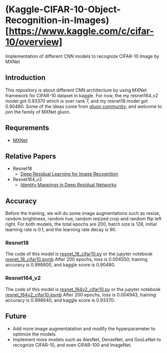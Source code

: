 # (Kaggle-CIFAR-10-Object-Recognition-in-Images)[https://www.kaggle.com/c/cifar-10/overview]
Implementation of different CNN models to recognize CIFAR-10 Image by MXNet
## Introduction
This repository is about different CNN architecture by using MXNet framework for CIFAR-10 dataset in kaggle.
For now, the my resnet164_v2 model got 0.93370 which is over rank 7, and my resnet18 model got 0.90480. Some of the ideas come from 
[gluon community](https://discuss.gluon.ai), and welcome to join the family of MXNet gluon.

## Requrements
* [MXNet](https://mxnet.apache.org)

## Relative Papers
- Resnet18
  - [Deep Residual Learning for Image Recognition](https://www.cv-foundation.org/openaccess/content_cvpr_2016/papers/He_Deep_Residual_Learning_CVPR_2016_paper.pdf)
- Resnet164_v2
  - [Identity Mappings in Deep Residual Networks](https://arxiv.org/pdf/1603.05027.pdf)

## Accuracy
Before the training, we will do some image augmentations such as resize, random brightness, random hue, random resized crop and random flip left right.
For both models, the total epochs are 200, batch size is 128, initial learning rate is 0.1, and the learning rate decay is 90.
### Resnet18
The code of this model is [resnet_18_cifar10.py](https://github.com/xingchenzhao/Kaggle-CIFAR-10-Object-Recognition-in-Images/blob/master/resnet_18_cifar10.py)
or the jupyter notebook [resnet_18_cifar10.ipynb](https://github.com/xingchenzhao/Kaggle-CIFAR-10-Object-Recognition-in-Images/blob/master/resnet_18_cifar10.ipynb)
After 200 epochs, loss is 0.004550, training accuracy is 0.998800, and kaggle score is 0.90480.
### Resnet164_v2
The code of this model is [resnet_164v2_cifar10.py](https://github.com/xingchenzhao/Kaggle-CIFAR-10-Object-Recognition-in-Images/blob/master/resnet_164v2_cifar10.py)
or the jupyter notebook [resnet_164v2_cifar10.ipynb](https://github.com/xingchenzhao/Kaggle-CIFAR-10-Object-Recognition-in-Images/blob/master/resnet_164v2_cifar10.ipynb)
After 200 epochs, loss is 0.004943, training accuracy is 0.998640, and kaggle score is 0.93370.

## Future
- Add more image augmentatation and modify the hyperparameter to optimize the models
- Implement more models such as AlexNet, DenseNet, and GooLeNet to recognize CIFAR-10, and even CIFAR-100 and ImageNet.

